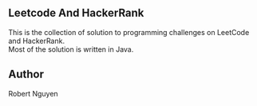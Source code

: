 ## Leetcode And HackerRank
This is the collection of solution to programming challenges on LeetCode and HackerRank. <br />
Most of the solution is written in Java. <br />

## Author
Robert Nguyen

